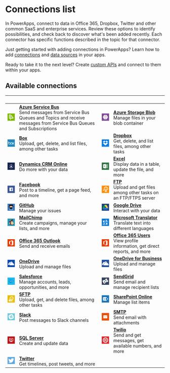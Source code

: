 <properties
	pageTitle="List of connections | Microsoft PowerApps"
	description="Overview of all the available connections you can use to build PowerApps"
	services=""
	suite="powerapps"
	documentationCenter=""
	authors="AFTOwen"
	manager="erikre"
	editor=""
    tags=""/>

<tags
	ms.service="powerapps"
	ms.workload="na"
	ms.tgt_pltfrm="na"
	ms.devlang="na"
	ms.topic="get-started-article"
	ms.date="06/06/2016"
	ms.author="anneta"/>

# Connections list

In PowerApps, connect to data in Office 365, Dropbox, Twitter and other common SaaS and enterprise services. Review these options to identify possibilities, and check back to discover what's been added recently. Each connector has specific functions described in the topic for that connector.

Just getting started with adding connections in PowerApps? Learn how to add [connections](add-manage-connections.md) and [data sources](add-data-connection.md) in your apps.

Ready to take it to the next level? Create [custom APIs](register-custom-api.md) and connect to them within your apps.

## Available connections ##
|&nbsp;|&nbsp;|&nbsp;|&nbsp;|
|---|---|---|---|
| ![API icon](./media/connections-list/servicebusicon.png) | [**Azure Service Bus**](./connections/connection-azure-servicebus.md)<br/>Send messages from Service Bus Queues and Topics and receive messages from Service Bus Queues and Subscriptions | ![API Icon](./media/connections-list/blobicon.png) | [**Azure Storage Blob**](./connections/connection-azure-blob.md)<br/>Manage files in your blob container |
| ![API Icon](./media/connections-list/boxicon.png) | [**Box**](./connections/cloud-storage-blob-connections.md)<br/>Upload, get, delete, and list files, among other tasks| ![API Icon](./media/connections-list/dropboxicon.png) | [**Dropbox**](./connections/cloud-storage-blob-connections.md)<br/>Get, delete, and list files, among other tasks |
| ![API Icon](./media/connections-list/dynamicscrmicon.png) | [**Dynamics CRM Online**](./connections/connection-dynamics-crmonline.md)<br/>Do more with your data | ![API Icon](./media/connections-list/excelicon.png) | [**Excel**](./connections/connection-excel.md)<br/>Display data in a table, update the file, and more |
| ![API Icon](./media/connections-list/facebookicon.png) | [**Facebook**](./connections/connection-facebook.md)<br/>Post to a timeline, get a page feed, and more| ![API Icon](./media/connections-list/ftpicon.png) | [**FTP**](./connections/connection-ftp.md)<br/>Upload and get files among other tasks on an FTP/FTPS server |
| ![API Icon](./media/connections-list/githubicon.png) | [**GitHub**](./connections/connection-github.md)<br/>Manage your issues | ![API Icon](./media/connections-list/googledriveicon.png) | [**Google Drive**](./connections/cloud-storage-blob-connections.md)<br/>Interact with your data |
| ![API Icon](./media/connections-list/mailchimpicon.png) | [**MailChimp**](./connections/connection-mailchimp.md)<br/>Create campaigns, manage your lists, and more | ![API Icon](./media/connections-list/translatoricon.png) | [**Microsoft Translator**](./connections/connection-microsoft-translator.md)<br/>Translate text into different languages |
| ![API Icon](./media/connections-list/office365icon.png) | [**Office 365 Outlook**](./connections/connection-office365-outlook.md)<br/>Send and receive emails | ![API Icon](./media/connections-list/office365icon.png) | [**Office 365 Users**](./connections/connection-office365-users.md)<br/>View profile information, get direct reports, and more |
| ![API Icon](./media/connections-list/onedriveicon.png) | [**OneDrive**](./connections/cloud-storage-blob-connections.md)<br/>Upload and manage files | ![API Icon](./media/connections-list/onedriveforbusinessicon.png) | [**OneDrive for Business**](./connections/cloud-storage-blob-connections.md)<br/>Upload and manage files |
| ![API Icon](./media/connections-list/salesforceicon.png) | [**Salesforce**](./connections/connection-salesforce.md)<br/>Manage accounts, leads, opportunities, and more | ![API Icon](./media/connections-list/sendgridicon.png) | [**SendGrid**](./connections/connection-sendgrid.md)<br/>Send email and manage recipient lists |
| ![API Icon](./media/connections-list/sftpicon.png) | [**SFTP**](./connections/connection-sftp.md)<br/>Upload, get, and delete files, among other tasks | ![API Icon](./media/connections-list/sharepointicon.png) | [**SharePoint Online**](./connections/connection-sharepoint-online.md)<br/>Manage list items |
| ![API Icon](./media/connections-list/slackicon.png) | [**Slack**](./connections/connection-slack.md)<br/>Post messages to Slack channels | ![API Icon](./media/connections-list/smtpicon.png) | [**SMTP**](./connections/connection-smtp.md)<br/>Send email with attachments|
| ![API Icon](./media/connections-list/sqlicon.png) | [**SQL Server**](./connections/connection-azure-sqldatabase.md)<br/>Create and update data| ![API Icon](./media/connections-list/twilioicon.png) | [**Twilio**](./connections/connection-twilio.md)<br/>Send and get messages, get available numbers, and more |
| ![API Icon](./media/connections-list/twittericon.png) | [**Twitter**](./connections/connection-twitter.md)<br/>Get timelines, post tweets, and more |
